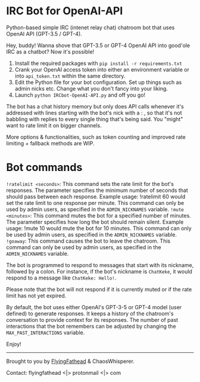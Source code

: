 # IRC Bot for OpenAI-API
Python-based simple IRC (intenet relay chat) chatroom bot that uses OpenAI API (GPT-3.5 / GPT-4).

Hey, buddy! Wanna shove that GPT-3.5 or GPT-4 OpenAI API into good'ole IRC as a chatbot? Now it's possible!

1. Install the required packages with `pip install -r requirements.txt`
2. Crank your OpenAI access token into either an environment variable or into `api_token.txt` within the same directory.
3. Edit the Python file for your bot configuration. Set up things such as admin nicks etc. Change what you don't fancy into your liking.
4. Launch `python IRCbot-OpenAI-API.py` and off you go!

The bot has a chat history memory but only does API calls whenever it's addressed with lines starting with the bot's nick with a  : , so that it's not babbling with replies to every single thing that's being said. You "might" want to rate limit it on bigger channels.

More options & functionalities, such as token counting and improved rate limiting + fallback methods are WIP.

# Bot commands
`!ratelimit <seconds>`: This command sets the rate limit for the bot's responses. The <seconds> parameter specifies the minimum number of seconds that should pass between each response. Example usage: !ratelimit 60 would set the rate limit to one response per minute. This command can only be used by admin users, as specified in the `ADMIN_NICKNAMES` variable.
`!mute <minutes>`: This command mutes the bot for a specified number of minutes. The <minutes> parameter specifies how long the bot should remain silent. Example usage: !mute 10 would mute the bot for 10 minutes. This command can only be used by admin users, as specified in the `ADMIN_NICKNAMES` variable.
`!goaway`: This command causes the bot to leave the chatroom. This command can only be used by admin users, as specified in the `ADMIN_NICKNAMES` variable.

The bot is programmed to respond to messages that start with its nickname, followed by a colon. For instance, if the bot's nickname is `ChatKeke`, it would respond to a message like `ChatKeke: Hello!`.

Please note that the bot will not respond if it is currently muted or if the rate limit has not yet expired.

By default, the bot uses either OpenAI's GPT-3-5 or GPT-4 model (user defined) to generate responses. It keeps a history of the chatroom's conversation to provide context for its responses. The number of past interactions that the bot remembers can be adjusted by changing the `MAX_PAST_INTERACTIONS` variable.

Enjoy!

---
Brought to you by [FlyingFathead](https://github.com/FlyingFathead) & ChaosWhisperer. 

Contact: flyingfathead <|> protonmail <|> com

